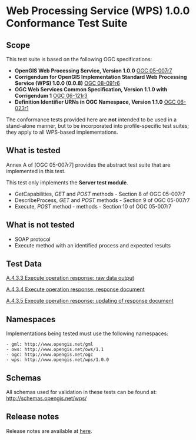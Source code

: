 # Web Processing Service (WPS) 1.0.0 Conformance Test Suite

## Scope

This test suite is based on the following OGC specifications:

  * **OpenGIS Web Processing Service, Version 1.0.0** [OGC 05-007r7]([http%3A%2F%2Fportal.opengeospatial.org%2Ffiles%2F%3Fartifact_id%3D24151%0A%0A)
  * **Corrigendum for OpenGIS Implementation Standard Web Processing Service (WPS) 1.0.0 (0.0.8)** [OGC 08-091r6](http%3A%2F%2Fportal.opengeospatial.org%2Ffiles%2F%3Fartifact_id%3D32766) 
  * **OGC Web Services Common Specification, Version 1.1.0 with Corrigendum 1** [OGC 06-121r3](http%3A%2F%2Fportal.opengeospatial.org%2Ffiles%2F%3Fartifact_id%3D20040) 
  * **Definition Identifier URNs in OGC Namespace, Version 1.1.0** [OGC 06-023r1](http%3A%2F%2Fportal.opengeospatial.org%2Ffiles%2F%3Fartifact_id%3D16339)

The conformance tests provided here are **not** intended to be used in a
stand-alone manner, but to be incorporated into profile-specific test suites;
they apply to all WPS-based implementations.

## What is tested

Annex A of [OGC 05-007r7] provides the abstract test suite that are implemented in
this test. 

This test only implements the **Server test module**.

  * GetCapabilities, _GET_ and _POST_ methods - Section 8 of OGC 05-007r7
  * DescribeProcess, _GET_ and _POST_ methods - Section 9 of OGC 05-007r7
  * Execute, _POST_ method - methods - Section 10 of OGC 05-007r7

## What is not tested

  * SOAP protocol
  * Execute method with an identified process and expected results

## Test Data

[A.4.3.3 Execute operation response: raw data output](https://github.com/opengeospatial/ets-wps10/blob/main/src/test/resources/wps_execute_request_complexdata.xml)

[A.4.3.4 Execute operation response: response document](https://github.com/opengeospatial/ets-wps10/blob/main/src/test/resources/wps_execute_request_response_document.xml)

[A.4.3.5 Execute operation response: updating of response document](https://github.com/opengeospatial/ets-wps10/blob/main/src/test/resources/wps_execute_request_updating_response_document.xml)

## Namespaces

Implementations being tested must use the following namespaces:
	
	- gml: http://www.opengis.net/gml
	- ows: http://www.opengis.net/ows/1.1
	- ogc: http://www.opengis.net/ogc
	- wps: http://www.opengis.net/wps/1.0.0

## Schemas

All schemas used for validation in these tests can be found at:
<http://schemas.opengis.net/wps/>

## Release notes
Release notes are available at [here](relnotes.html).








